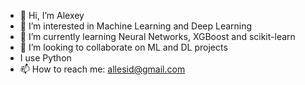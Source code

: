 - 👋 Hi, I’m Alexey
- 👀 I’m interested in Machine Learning and Deep Learning
- 🌱 I’m currently learning Neural Networks, XGBoost and scikit-learn
- 💞️ I’m looking to collaborate on ML and DL projects
-    I use Python 
- 📫 How to reach me: allesid@gmail.com

<!---
allesid/allesid is a ✨ special ✨ repository because its `README.md` (this file) appears on your GitHub profile.
You can click the Preview link to take a look at your changes.
--->
